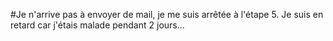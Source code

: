 #Je n'arrive pas à envoyer de mail, je me suis arrêtée à l'étape 5.
Je suis en retard car j'étais malade pendant 2 jours...
